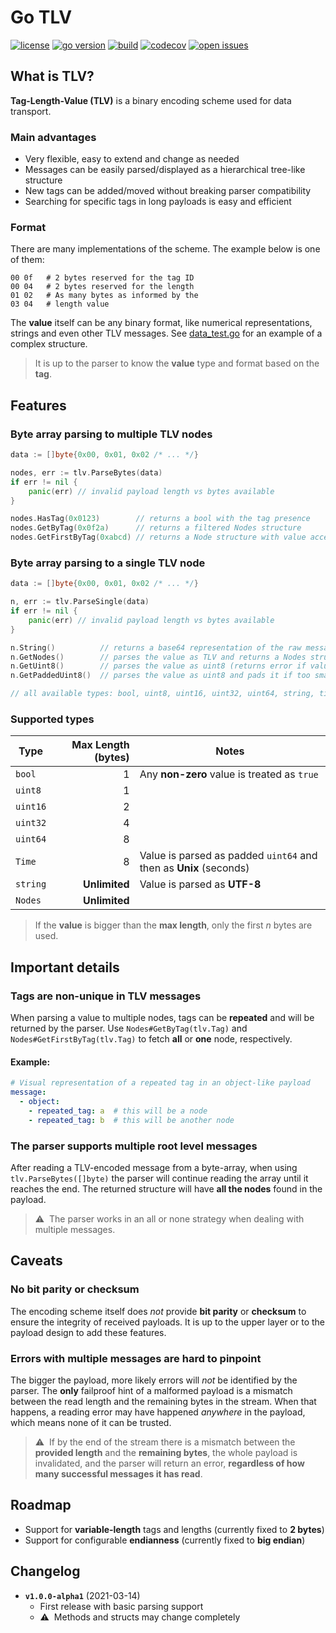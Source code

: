 # Go TLV

[![license](https://img.shields.io/github/license/pauloavelar/go-tlv)](https://github.com/pauloavelar/go-tlv/blob/main/LICENSE)
[![go version](https://img.shields.io/github/go-mod/go-version/pauloavelar/go-tlv)](https://github.com/pauloavelar/go-tlv/blob/main/go.mod)
[![build](https://img.shields.io/github/workflow/status/pauloavelar/go-tlv/CI)](https://github.com/pauloavelar/go-tlv/actions/workflows/ci.yml)
[![codecov](https://codecov.io/gh/pauloavelar/go-tlv/branch/main/graph/badge.svg?token=4V15TQTKRR)](https://codecov.io/gh/pauloavelar/go-tlv)
[![open issues](https://img.shields.io/github/issues-raw/pauloavelar/go-tlv)](https://github.com/pauloavelar/go-tlv/issues)

## What is TLV?

**Tag-Length-Value (TLV)** is a binary encoding scheme used for data transport.

### Main advantages

* Very flexible, easy to extend and change as needed
* Messages can be easily parsed/displayed as a hierarchical tree-like structure
* New tags can be added/moved without breaking parser compatibility
* Searching for specific tags in long payloads is easy and efficient

### Format

There are many implementations of the scheme. The example below is one of them:

```
00 0f   # 2 bytes reserved for the tag ID
00 04   # 2 bytes reserved for the length
01 02   # As many bytes as informed by the
03 04   # length value
```

The **value** itself can be any binary format, like numerical representations, strings and even other
TLV messages. See [data_test.go](https://github.com/pauloavelar/go-tlv/blob/main/tlv/data_test.go)
for an example of a complex structure.

> It is up to the parser to know the **value** type and format based on the **tag**.

## Features

### Byte array parsing to multiple TLV nodes

```go
data := []byte{0x00, 0x01, 0x02 /* ... */}

nodes, err := tlv.ParseBytes(data)
if err != nil {
	panic(err) // invalid payload length vs bytes available
}

nodes.HasTag(0x0123)        // returns a bool with the tag presence
nodes.GetByTag(0x0f2a)      // returns a filtered Nodes structure
nodes.GetFirstByTag(0xabcd) // returns a Node structure with value accessors 
```

### Byte array parsing to a single TLV node

```go
data := []byte{0x00, 0x01, 0x02 /* ... */}

n, err := tlv.ParseSingle(data)
if err != nil {
    panic(err) // invalid payload length vs bytes available
}

n.String()          // returns a base64 representation of the raw message
n.GetNodes()        // parses the value as TLV and returns a Nodes structure (or error)
n.GetUint8()        // parses the value as uint8 (returns error if value is too small)
n.GetPaddedUint8()  // parses the value as uint8 and pads it if too small

// all available types: bool, uint8, uint16, uint32, uint64, string, time.Time and Nodes
```

### Supported types

| Type     | Max Length (bytes) | Notes                                                             |
|----------|-------------------:|-------------------------------------------------------------------|
| `bool`   |                  1 | Any **non-zero** value is treated as `true`                       | 
| `uint8`  |                  1 |                                                                   |
| `uint16` |                  2 |                                                                   |
| `uint32` |                  4 |                                                                   |
| `uint64` |                  8 |                                                                   |
| `Time`   |                  8 | Value is parsed as padded `uint64` and then as **Unix** (seconds) |
| `string` |      **Unlimited** | Value is parsed as **UTF-8**                                      |
| `Nodes`  |      **Unlimited** |                                                                   |

> If the **value** is bigger than the **max length**, only the first _n_ bytes are used. 

## Important details

### Tags are non-unique in TLV messages

When parsing a value to multiple nodes, tags can be **repeated** and will be returned by the parser.
Use `Nodes#GetByTag(tlv.Tag)` and `Nodes#GetFirstByTag(tlv.Tag)` to fetch **all** or **one** node,
respectively.

#### Example:

```yaml
# Visual representation of a repeated tag in an object-like payload
message:
  - object:
    - repeated_tag: a  # this will be a node 
    - repeated_tag: b  # this will be another node
```

### The parser supports multiple root level messages

After reading a TLV-encoded message from a byte-array, when using `tlv.ParseBytes([]byte)` the parser
will continue reading the array until it reaches the end. The returned structure will have **all the
nodes** found in the payload.

> ⚠️&nbsp; The parser works in an all or none strategy when dealing with multiple messages.

## Caveats

### No bit parity or checksum

The encoding scheme itself does *not* provide **bit parity** or **checksum** to ensure the integrity
of received payloads. It is up to the upper layer or to the payload design to add these features.

### Errors with multiple messages are hard to pinpoint

The bigger the payload, more likely errors will *not* be identified by the parser. The **only**
failproof hint of a malformed payload is a mismatch between the read length and the remaining bytes
in the stream. When that happens, a reading error may have happened *anywhere* in the payload, which
means none of it can be trusted.

> ⚠️&nbsp; If by the end of the stream there is a mismatch between the **provided length** and the
> **remaining bytes**, the whole payload is invalidated, and the parser will return an error,
> **regardless of how many successful messages it has read**. 

## Roadmap

* Support for **variable-length** tags and lengths (currently fixed to **2 bytes**)
* Support for configurable **endianness** (currently fixed to **big endian**)

## Changelog

* **`v1.0.0-alpha1`** (2021-03-14) 
  * First release with basic parsing support
  * ⚠️&nbsp;&nbsp;Methods and structs may change completely 
